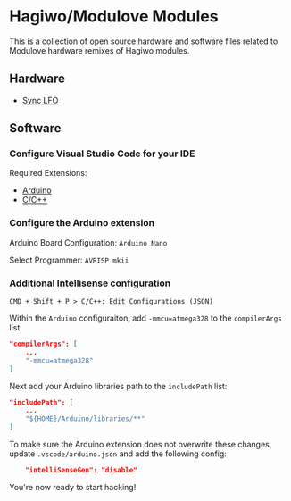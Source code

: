 # Hagiwo/Modulove Modules

This is a collection of open source hardware and software files related to Modulove hardware remixes of Hagiwo modules.

## Hardware

* [Sync LFO](SyncLFO/)

## Software

### Configure Visual Studio Code for your IDE

Required Extensions:

* [Arduino](https://github.com/Microsoft/vscode-arduino)
* [C/C++](https://github.com/Microsoft/vscode-cpptools)

### Configure the Arduino extension

Arduino Board Configuration: `Arduino Nano`

Select Programmer: `AVRISP mkii`

### Additional Intellisense configuration

```text
CMD + Shift + P > C/C++: Edit Configurations (JSON)
```

Within the `Arduino` configuraiton, add `-mmcu=atmega328` to the `compilerArgs` list:

```json
"compilerArgs": [
    ...
    "-mmcu=atmega328"
]
```

Next add your Arduino libraries path to the `includePath` list:

```json
"includePath": [
    ...
    "${HOME}/Arduino/libraries/**"
]
```

To make sure the Arduino extension does not overwrite these changes, update `.vscode/arduino.json` and add the following config:

```json
    "intelliSenseGen": "disable"
```

You're now ready to start hacking!
